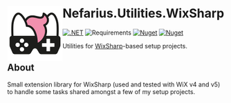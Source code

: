 # <img src="assets/NSS-128x128.png" align="left" />Nefarius.Utilities.WixSharp

[![.NET](https://github.com/nefarius/Nefarius.Utilities.WixSharp/actions/workflows/build.yml/badge.svg)](https://github.com/nefarius/Nefarius.Utilities.WixSharp/actions/workflows/build.yml)
![Requirements](https://img.shields.io/badge/Requires-.NET%20Standard%202.0-blue.svg)
[![Nuget](https://img.shields.io/nuget/v/Nefarius.Utilities.WixSharp)](https://www.nuget.org/packages/Nefarius.Utilities.WixSharp/)
[![Nuget](https://img.shields.io/nuget/dt/Nefarius.Utilities.WixSharp)](https://www.nuget.org/packages/Nefarius.Utilities.WixSharp/)

Utilities for [WixSharp](https://github.com/oleg-shilo/wixsharp)-based setup projects.

## About

Small extension library for WixSharp (used and tested with WiX v4 and v5) to handle some tasks shared amongst a few of
my setup projects.
